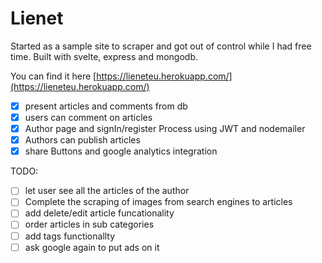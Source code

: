# Lienet
Started as a sample site to scraper and got out of control while I had free time. Built with svelte, express and mongodb. 

You can find it here [https://lieneteu.herokuapp.com/](https://lieneteu.herokuapp.com/)

 - [x] present articles and comments from db
 - [x] users can comment on articles
 - [x] Author page and signIn/register Process using JWT and nodemailer
 - [x] Authors can publish articles 
 - [x] share Buttons and google analytics integration

TODO:
 - [ ] let user see all the articles of the author
 - [ ] Complete the scraping of images from search engines to articles
 - [ ] add delete/edit article funcationality
 - [ ] order articles in sub categories
 - [ ] add tags functionallty
 - [ ] ask google again to put ads on it
